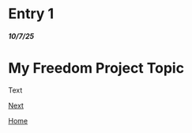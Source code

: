 # Entry 1
##### 10/7/25
<h1>My Freedom Project Topic</h1>
<p></p>
Text

[Next](entry02.md)

[Home](../README.md)
